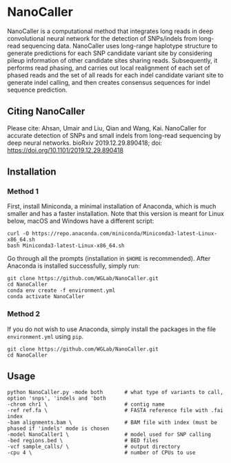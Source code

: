 # NanoCaller
NanoCaller is a computational method that integrates long reads in deep convolutional neural network for the detection of SNPs/indels from long-read sequencing data. NanoCaller uses long-range haplotype structure to generate predictions for each SNP candidate variant site by considering pileup information of other candidate sites sharing reads. Subsequently, it performs read phasing, and carries out local realignment of each set of phased reads and the set of all reads for each indel candidate variant site to generate indel calling, and then creates consensus sequences for indel sequence prediction.

## Citing NanoCaller
Please cite: Ahsan, Umair and Liu, Qian and Wang, Kai. NanoCaller for accurate detection of SNPs and small indels from long-read sequencing by deep neural networks. bioRxiv 2019.12.29.890418; doi: https://doi.org/10.1101/2019.12.29.890418

## Installation
### Method 1
First, install Miniconda, a minimal installation of Anaconda, which is much smaller and has a faster installation.
Note that this version is meant for Linux below, macOS and Windows have a different script:

```
curl -O https://repo.anaconda.com/miniconda/Miniconda3-latest-Linux-x86_64.sh
bash Miniconda3-latest-Linux-x86_64.sh
```

Go through all the prompts (installation in `$HOME` is recommended).
After Anaconda is installed successfully, simply run:

```
git clone https://github.com/WGLab/NanoCaller.git
cd NanoCaller
conda env create -f environment.yml
conda activate NanoCaller
```
### Method 2
If you do not wish to use Anaconda, simply install the packages in the file `environment.yml` using `pip`.

```
git clone https://github.com/WGLab/NanoCaller.git
cd NanoCaller
```

## Usage
```
python NanoCaller.py -mode both       # what type of variants to call, option 'snps', 'indels and 'both 
-chrom chr1 \                         # contig name
-ref ref.fa \                         # FASTA reference file with .fai index
-bam alignments.bam \                 # BAM file with index (must be phased if 'indels' mode is chosen
-model NanoCaller1 \                  # model used for SNP calling
-bed regions.bed \                    # BED files 
-vcf sample_calls/ \                  # output directory
-cpu 4 \                              # number of CPUs to use
```
